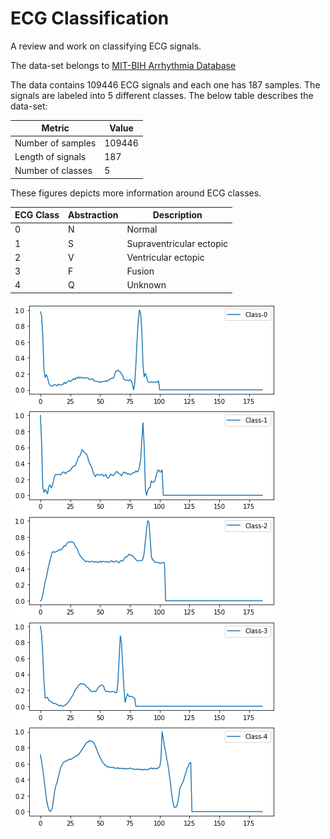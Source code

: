 # ECG Classification
A review and work on classifying ECG signals.

The data-set belongs to 
[MIT-BIH Arrhythmia Database](https://physionet.org/content/mitdb/1.0.0/)

The data contains 109446 ECG signals and each one has 187 samples.
The signals are labeled into 5 different classes.
The below table describes the data-set: 

|Metric |Value|
|-------------------|----|
| Number of samples | 109446  |
| Length of signals | 187  |
| Number of classes | 5  |

These figures depicts more information around ECG classes.

|ECG Class | Abstraction | Description |
|-------------------|----| ----- |
| 0 | N | Normal |
| 1 | S | Supraventricular ectopic |
| 2 | V | Ventricular ectopic |
| 3 | F | Fusion |
| 4 | Q | Unknown |

![ECG signals](ECG.png)